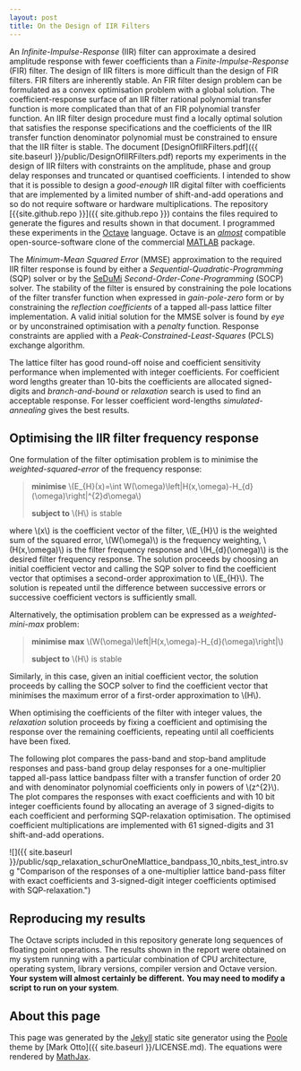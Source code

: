 ```yaml
---
layout: post
title: On the Design of IIR Filters
---
```

An *Infinite-Impulse-Response* (IIR) filter can approximate a desired amplitude
response with fewer coefficients than a *Finite-Impulse-Response* (FIR)
filter.  The design of IIR filters is more difficult than the design of FIR
filters. FIR filters are inherently stable. An FIR filter design problem can
be formulated as a convex optimisation problem with a global solution. The
coefficient-response surface of an IIR filter rational polynomial transfer
function is more complicated than that of an FIR polynomial transfer
function. An IIR filter design procedure must find a locally optimal solution
that satisfies the response specifications and the coefficients of the IIR
transfer function denominator polynomial must be constrained to ensure that
the IIR filter is stable. The document
[DesignOfIIRFilters.pdf]({{ site.baseurl }}/public/DesignOfIIRFilters.pdf)
reports my experiments in the design of IIR filters with constraints on the
amplitude, phase and group delay responses and truncated or quantised
coefficients. I intended to show that it is possible to design a
*good-enough* IIR digital filter with coefficients that are implemented by
a limited number of shift-and-add operations and so do not require
software or hardware multiplications. The repository
[{{site.github.repo }}]({{ site.github.repo }}) contains the files required to
generate the figures and results shown in that document. I programmed these
experiments in the [Octave](https://www.gnu.org/software/octave)
language. Octave is an
[*almost*](https://wiki.octave.org/FAQ#Differences_between_Octave_and_Matlab)
compatible open-source-software clone of the commercial
[MATLAB](http://mathworks.com) package.

The *Minimum-Mean Squared Error* (MMSE)
approximation to the required IIR filter response is found by either a
*Sequential-Quadratic-Programming* (SQP) solver or by the
[SeDuMi](https://github.com/sqlp/sedumi) *Second-Order-Cone-Programming*
(SOCP) solver. The stability of the filter is ensured by constraining the pole
locations of the filter transfer function when expressed in *gain-pole-zero*
form or by constraining the *reflection coefficients* of a tapped all-pass
lattice filter implementation. A valid initial solution for the MMSE solver is
found by *eye* or by unconstrained optimisation with a *penalty* function.
Response constraints are applied with a *Peak-Constrained-Least-Squares* (PCLS)
exchange algorithm.

The lattice filter has good round-off noise and coefficient
sensitivity performance when implemented with integer coefficients. For
coefficient word lengths greater than 10-bits the coefficients are allocated
signed-digits and *branch-and-bound* or *relaxation* search is used to find an
acceptable response. For lesser coefficient word-lengths *simulated-annealing*
gives the best results.

## Optimising the IIR filter frequency response
One formulation of the filter optimisation problem is to
minimise the *weighted-squared-error* of the frequency response:

>**minimise**
>\\(E_{H}(x)=\int W(\omega)\left|H(x,\omega)-H_{d}(\omega)\right|^{2}d\omega\\)
>
>**subject to** \\(H\\) is stable

where \\(x\\) is the coefficient vector of the filter, \\(E_{H}\\) is
the weighted sum of the squared error, \\(W(\omega)\\) is the
frequency weighting, \\(H(x,\omega)\\) is the filter frequency
response and \\(H_{d}(\omega)\\) is the desired filter frequency
response. The solution proceeds by choosing an initial coefficient vector
and calling the SQP solver to find the coefficient vector that
optimises a second-order approximation to \\(E_{H}\\). The solution is
repeated until the difference between successive errors or
successive coefficient vectors is sufficiently small.

Alternatively, the optimisation problem can be expressed as a
*weighted-mini-max* problem:

>**minimise max**
>\\(W(\omega)\left|H(x,\omega)-H_{d}(\omega)\right|\\)
>
>**subject to** \\(H\\) is stable

Similarly, in this case, given an initial coefficient vector, the
solution proceeds by calling the SOCP solver to find the coefficient vector
that minimises the maximum error of a first-order approximation to \\(H\\).

When optimising the coefficients of the filter with integer values, the
*relaxation* solution proceeds by fixing a coefficient and optimising the
response over the remaining coefficients, repeating until all coefficients
have been fixed.

The following plot compares the pass-band and stop-band
amplitude responses and pass-band group delay responses for a one-multiplier
tapped all-pass lattice bandpass filter with a transfer function of order 20
and with denominator polynomial coefficients only in powers of \\(z^{2}\\).
The plot compares the responses with exact coefficients and with 10 bit integer
coefficients found by allocating an average of 3 signed-digits to each
coefficient and performing SQP-relaxation optimisation. The optimised
coefficient multiplications are implemented with 61 signed-digits and 31
shift-and-add operations.

![]({{ site.baseurl }}/public/sqp_relaxation_schurOneMlattice_bandpass_10_nbits_test_intro.svg "Comparison of the responses of a one-multiplier lattice band-pass filter with exact coefficients and 3-signed-digit integer coefficients optimised with SQP-relaxation.")

## Reproducing my results
The Octave scripts included in this repository generate long sequences of
floating point operations. The results shown in the report were obtained on
my system running with a particular combination of CPU architecture, operating
system, library versions, compiler version and Octave version.
**Your system will almost certainly be different.**
**You may need to modify a script to run on your system**.

## About this page
This page was generated by the [Jekyll](http://jekyllrb.com) static site
generator using the [Poole](http://getpoole.com) theme by
[Mark Otto]({{ site.baseurl }}/LICENSE.md). The equations were rendered by
[MathJax](https://www.mathjax.org/).

